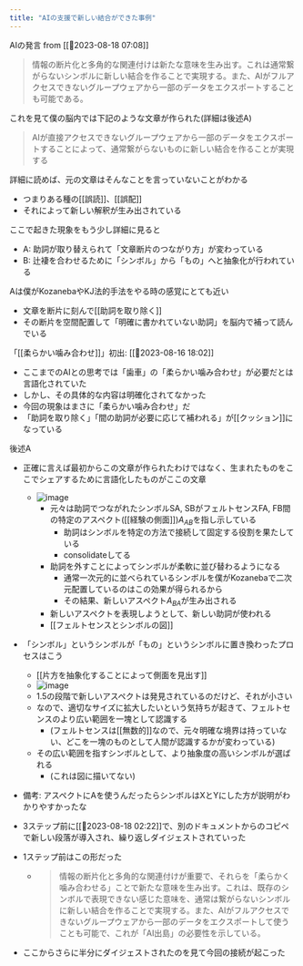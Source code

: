 ```yaml
---
title: "AIの支援で新しい結合ができた事例"
---
```


AIの発言 from [[🤖2023-08-18 07:08]]
> 情報の断片化と多角的な関連付けは新たな意味を生み出す。これは通常繋がらないシンボルに新しい結合を作ることで実現する。また、AIがフルアクセスできないグループウェアから一部のデータをエクスポートすることも可能である。

これを見て僕の脳内では下記のような文章が作られた(詳細は後述A)

> AIが直接アクセスできないグループウェアから一部のデータをエクスポートすることによって、通常繋がらないものに新しい結合を作ることが実現する

詳細に読めば、元の文章はそんなことを言っていないことがわかる
- つまりある種の[[誤読]]、[[誤配]]
- それによって新しい解釈が生み出されている

ここで起きた現象をもう少し詳細に見ると
- A: 助詞が取り替えられて「文章断片のつながり方」が変わっている
- B: 辻褄を合わせるために「シンボル」から「もの」へと抽象化が行われている

Aは僕がKozanebaやKJ法的手法をやる時の感覚にとても近い
- 文章を断片に刻んで[[助詞を取り除く]]
- その断片を空間配置して「明確に書かれていない助詞」を脳内で補って読んでいる

「[[柔らかい噛み合わせ]]」初出: [[🤖2023-08-16 18:02]]
- ここまでのAIとの思考では「歯車」の「柔らかい噛み合わせ」が必要だとは言語化されていた
- しかし、その具体的な内容は明確化されてなかった
- 今回の現象はまさに「柔らかい噛み合わせ」だ
- 「助詞を取り除く」「間の助詞が必要に応じて補われる」が[[クッション]]になっている

後述A
- 正確に言えば最初からこの文章が作られたわけではなく、生まれたものをここでシェアするために言語化したものがここの文章
    - ![image](https://gyazo.com/d8d190c6eaf735910e2144d3a3dc8cae/thumb/1000)
        - 元々は助詞でつながれたシンボルSA, SBがフェルトセンスFA, FB間の特定のアスペクト([[経験の側面]])$A_{AB}$を指し示している
            - 助詞はシンボルを特定の方法で接続して固定する役割を果たしている
            - consolidateしてる
        - 助詞を外すことによってシンボルが柔軟に並び替わるようになる
            - 通常一次元的に並べられているシンボルを僕がKozanebaで二次元配置しているのはこの効果が得られるから
            - その結果、新しいアスペクト$A_{BA}$が生み出される
        - 新しいアスペクトを表現しようとして、新しい助詞が使われる
        - [[フェルトセンスとシンボルの図]]
- 「シンボル」というシンボルが「もの」というシンボルに置き換わったプロセスはこう
    - [[片方を抽象化することによって側面を見出す]]
    - ![image](https://gyazo.com/65029c74b0f1faca56ebbb9bf2956c43/thumb/1000)
    - 1.5の段階で新しいアスペクトは発見されているのだけど、それが小さい
    - なので、適切なサイズに拡大したいという気持ちが起きて、フェルトセンスのより広い範囲を一塊として認識する
        - (フェルトセンスは[[無数的]]なので、元々明確な境界は持っていない、どこを一塊のものとして人間が認識するかが変わっている)
    - その広い範囲を指すシンボルとして、より抽象度の高いシンボルが選ばれる
        - (これは図に描いてない)
- 備考: アスペクトにAを使うんだったらシンボルはXとYにした方が説明がわかりやすかったな


- 3ステップ前に[[🤖2023-08-18 02:22]]で、別のドキュメントからのコピペで新しい段落が導入され、繰り返しダイジェストされていった
- 1ステップ前はこの形だった
    - > 情報の断片化と多角的な関連付けが重要で、それらを「柔らかく噛み合わせる」ことで新たな意味を生み出す。これは、既存のシンボルで表現できない感じた意味を、通常は繋がらないシンボルに新しい結合を作ることで実現する。また、AIがフルアクセスできないグループウェアから一部のデータをエクスポートして使うことも可能で、これが「AI出島」の必要性を示している。
- ここからさらに半分にダイジェストされたのを見て今回の接続が起こった

